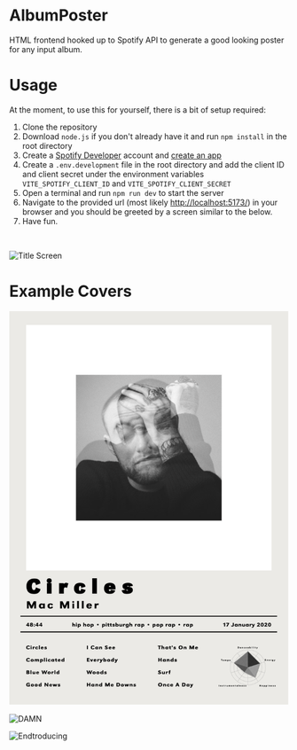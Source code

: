 # AlbumPoster
HTML frontend hooked up to Spotify API to generate a good looking poster for any input album.

# Usage

At the moment, to use this for yourself, there is a bit of setup required:
1. Clone the repository
2. Download `node.js` if you don't already have it and run `npm install` in the root directory
3. Create a [Spotify Developer](https://developer.spotify.com/) account and [create an app](https://developer.spotify.com/documentation/web-api/concepts/apps)
4. Create a `.env.development` file in the root directory and add the client ID and client secret under the environment variables `VITE_SPOTIFY_CLIENT_ID` and `VITE_SPOTIFY_CLIENT_SECRET`
5. Open a terminal and run `npm run dev` to start the server
6. Navigate to the provided url (most likely [http://localhost:5173/](http://localhost:5173/)) in your browser and you should be greeted by a screen similar to the below.
7. Have fun.

<br>

![Title Screen](https://drive.google.com/uc?id=15FKP3vM2q46IZE5bhLn3vbbBgnU7JjKR)

# Example Covers

![Circles](examples/Circles%20by%20Mac%20Miller.png)

![DAMN](examples/DAMN.%20by%20Kendrick%20Lamar.png)

![Endtroducing](examples/Endtroducing.....%20by%20DJ%20Shadow.png)